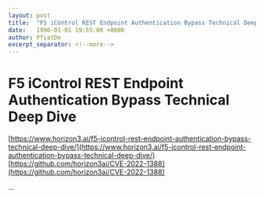 ```yaml
---
layout: post
title:  "F5 iControl REST Endpoint Authentication Bypass Technical Deep Dive"
date:   1990-01-01 19:55:00 +0000
author: PfiatDe
excerpt_separator: <!--more-->
---
```


# F5 iControl REST Endpoint Authentication Bypass Technical Deep Dive
[https://www.horizon3.ai/f5-icontrol-rest-endpoint-authentication-bypass-technical-deep-dive/](https://www.horizon3.ai/f5-icontrol-rest-endpoint-authentication-bypass-technical-deep-dive/)
[https://github.com/horizon3ai/CVE-2022-1388](https://github.com/horizon3ai/CVE-2022-1388)

...
<!--more-->
